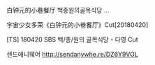 白钟元的小巷餐厅 백종원의골목식당 ...

宇宙少女多荣《白钟元的小巷餐厅》Cut[20180420]

[TS] 180420 SBS 백/종/원의 골목식당 - 다영 Cut

샌드애니웨어
http://sendanywhe.re/DZ6Y9VOL
